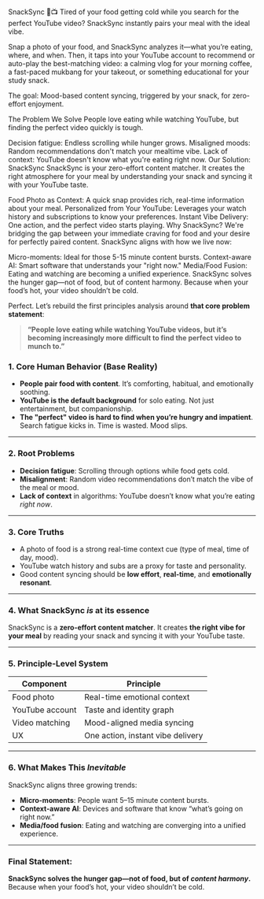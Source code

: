 SnackSync 🍕📺
Tired of your food getting cold while you search for the perfect YouTube video? SnackSync instantly pairs your meal with the ideal vibe.

Snap a photo of your food, and SnackSync analyzes it—what you’re eating, where, and when. Then, it taps into your YouTube account to recommend or auto-play the best-matching video: a calming vlog for your morning coffee, a fast-paced mukbang for your takeout, or something educational for your study snack.

The goal: Mood-based content syncing, triggered by your snack, for zero-effort enjoyment.

The Problem We Solve
People love eating while watching YouTube, but finding the perfect video quickly is tough.

Decision fatigue: Endless scrolling while hunger grows.
Misaligned moods: Random recommendations don't match your mealtime vibe.
Lack of context: YouTube doesn't know what you're eating right now.
Our Solution: SnackSync
SnackSync is your zero-effort content matcher. It creates the right atmosphere for your meal by understanding your snack and syncing it with your YouTube taste.

Food Photo as Context: A quick snap provides rich, real-time information about your meal.
Personalized from Your YouTube: Leverages your watch history and subscriptions to know your preferences.
Instant Vibe Delivery: One action, and the perfect video starts playing.
Why SnackSync?
We're bridging the gap between your immediate craving for food and your desire for perfectly paired content. SnackSync aligns with how we live now:

Micro-moments: Ideal for those 5-15 minute content bursts.
Context-aware AI: Smart software that understands your "right now."
Media/Food Fusion: Eating and watching are becoming a unified experience.
SnackSync solves the hunger gap—not of food, but of content harmony.
Because when your food’s hot, your video shouldn’t be cold.

Perfect. Let’s rebuild the first principles analysis around **that core problem statement**:

> **“People love eating while watching YouTube videos, but it’s becoming increasingly more difficult to find the perfect video to munch to.”**


### 1. **Core Human Behavior (Base Reality)**

* **People pair food with content**. It’s comforting, habitual, and emotionally soothing.
* **YouTube is the default background** for solo eating. Not just entertainment, but companionship.
* **The "perfect" video is hard to find when you’re hungry and impatient**. Search fatigue kicks in. Time is wasted. Mood slips.

---

### 2. **Root Problems**

* **Decision fatigue**: Scrolling through options while food gets cold.
* **Misalignment**: Random video recommendations don’t match the vibe of the meal or mood.
* **Lack of context** in algorithms: YouTube doesn’t know what you’re eating *right now*.

---

### 3. **Core Truths**

* A photo of food is a strong real-time context cue (type of meal, time of day, mood).
* YouTube watch history and subs are a proxy for taste and personality.
* Good content syncing should be **low effort**, **real-time**, and **emotionally resonant**.

---

### 4. **What SnackSync *is* at its essence**

SnackSync is a **zero-effort content matcher**.
It creates **the right vibe for your meal** by reading your snack and syncing it with your YouTube taste.

---

### 5. **Principle-Level System**

| Component       | Principle                         |
| --------------- | --------------------------------- |
| Food photo      | Real-time emotional context       |
| YouTube account | Taste and identity graph          |
| Video matching  | Mood-aligned media syncing        |
| UX              | One action, instant vibe delivery |

---

### 6. **What Makes This *Inevitable***

SnackSync aligns three growing trends:

* **Micro-moments**: People want 5–15 minute content bursts.
* **Context-aware AI**: Devices and software that know “what’s going on right now.”
* **Media/food fusion**: Eating and watching are converging into a unified experience.

---

### Final Statement:

**SnackSync solves the hunger gap—not of food, but of *content harmony*.**
Because when your food’s hot, your video shouldn’t be cold.

